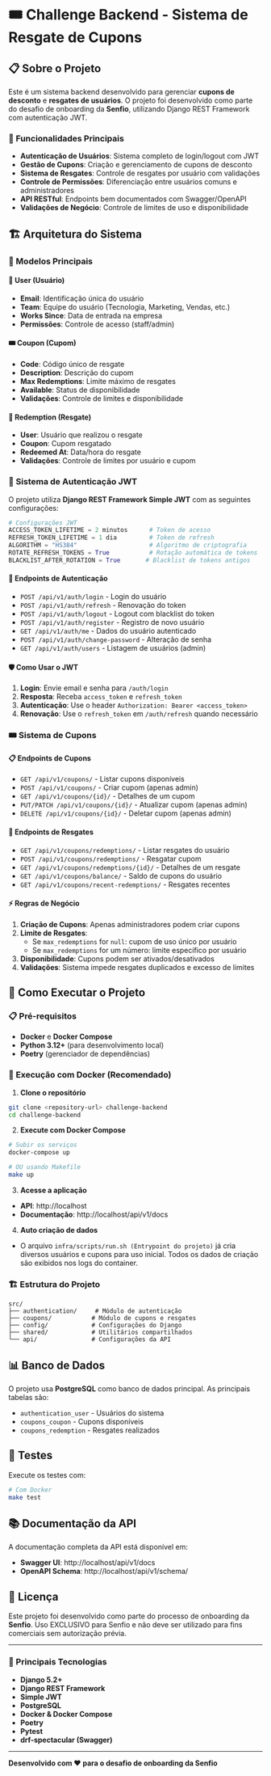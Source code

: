 # 🎟️ Challenge Backend - Sistema de Resgate de Cupons

## 📋 Sobre o Projeto

Este é um sistema backend desenvolvido para gerenciar **cupons de desconto** e **resgates de usuários**. O projeto foi desenvolvido como parte do desafio de onboarding da **Senfio**, utilizando Django REST Framework com autenticação JWT.

### 🎯 Funcionalidades Principais

- **Autenticação de Usuários**: Sistema completo de login/logout com JWT
- **Gestão de Cupons**: Criação e gerenciamento de cupons de desconto
- **Sistema de Resgates**: Controle de resgates por usuário com validações
- **Controle de Permissões**: Diferenciação entre usuários comuns e administradores
- **API RESTful**: Endpoints bem documentados com Swagger/OpenAPI
- **Validações de Negócio**: Controle de limites de uso e disponibilidade

## 🏗️ Arquitetura do Sistema

### 🎪 Modelos Principais

#### 👤 User (Usuário)
- **Email**: Identificação única do usuário
- **Team**: Equipe do usuário (Tecnologia, Marketing, Vendas, etc.)
- **Works Since**: Data de entrada na empresa
- **Permissões**: Controle de acesso (staff/admin)

#### 🎟️ Coupon (Cupom)
- **Code**: Código único de resgate
- **Description**: Descrição do cupom
- **Max Redemptions**: Limite máximo de resgates
- **Available**: Status de disponibilidade
- **Validações**: Controle de limites e disponibilidade

#### 🎁 Redemption (Resgate)
- **User**: Usuário que realizou o resgate
- **Coupon**: Cupom resgatado
- **Redeemed At**: Data/hora do resgate
- **Validações**: Controle de limites por usuário e cupom

### 🔐 Sistema de Autenticação JWT

O projeto utiliza **Django REST Framework Simple JWT** com as seguintes configurações:

```python
# Configurações JWT
ACCESS_TOKEN_LIFETIME = 2 minutos      # Token de acesso
REFRESH_TOKEN_LIFETIME = 1 dia         # Token de refresh
ALGORITHM = "HS384"                    # Algoritmo de criptografia
ROTATE_REFRESH_TOKENS = True           # Rotação automática de tokens
BLACKLIST_AFTER_ROTATION = True       # Blacklist de tokens antigos
```

#### 🔑 Endpoints de Autenticação
- `POST /api/v1/auth/login` - Login do usuário
- `POST /api/v1/auth/refresh` - Renovação do token
- `POST /api/v1/auth/logout` - Logout com blacklist do token
- `POST /api/v1/auth/register` - Registro de novo usuário
- `GET /api/v1/auth/me` - Dados do usuário autenticado
- `POST /api/v1/auth/change-password` - Alteração de senha
- `GET /api/v1/auth/users` - Listagem de usuários (admin)

#### 🛡️ Como Usar o JWT

1. **Login**: Envie email e senha para `/auth/login`
2. **Resposta**: Receba `access_token` e `refresh_token`
3. **Autenticação**: Use o header `Authorization: Bearer <access_token>`
4. **Renovação**: Use o `refresh_token` em `/auth/refresh` quando necessário

### 🎟️ Sistema de Cupons

#### 📋 Endpoints de Cupons
- `GET /api/v1/coupons/` - Listar cupons disponíveis
- `POST /api/v1/coupons/` - Criar cupom (apenas admin)
- `GET /api/v1/coupons/{id}/` - Detalhes de um cupom
- `PUT/PATCH /api/v1/coupons/{id}/` - Atualizar cupom (apenas admin)
- `DELETE /api/v1/coupons/{id}/` - Deletar cupom (apenas admin)

#### 🎁 Endpoints de Resgates
- `GET /api/v1/coupons/redemptions/` - Listar resgates do usuário
- `POST /api/v1/coupons/redemptions/` - Resgatar cupom
- `GET /api/v1/coupons/redemptions/{id}/` - Detalhes de um resgate
- `GET /api/v1/coupons/balance/` - Saldo de cupons do usuário
- `GET /api/v1/coupons/recent-redemptions/` - Resgates recentes

#### ⚡ Regras de Negócio

1. **Criação de Cupons**: Apenas administradores podem criar cupons
2. **Limite de Resgates**: 
   - Se `max_redemptions` for `null`: cupom de uso único por usuário
   - Se `max_redemptions` for um número: limite específico por usuário
3. **Disponibilidade**: Cupons podem ser ativados/desativados
4. **Validações**: Sistema impede resgates duplicados e excesso de limites

## 🚀 Como Executar o Projeto

### 📋 Pré-requisitos

- **Docker** e **Docker Compose**
- **Python 3.12+** (para desenvolvimento local)
- **Poetry** (gerenciador de dependências)

### 🐳 Execução com Docker (Recomendado)

1. **Clone o repositório**
```bash
git clone <repository-url> challenge-backend
cd challenge-backend
```

2. **Execute com Docker Compose**
```bash
# Subir os serviços
docker-compose up 

# OU usando Makefile
make up
```

3. **Acesse a aplicação**
- **API**: http://localhost
- **Documentação**: http://localhost/api/v1/docs

4. **Auto criação de dados**
- O arquivo `infra/scripts/run.sh (Entrypoint do projeto)` já cria diversos usuários e cupons para uso inicial. Todos os dados de criação são exibidos nos logs do container.

### 🏗️ Estrutura do Projeto

```
src/
├── authentication/     # Módulo de autenticação
├── coupons/           # Módulo de cupons e resgates
├── config/            # Configurações do Django
├── shared/            # Utilitários compartilhados
└── api/               # Configurações da API
```

## 📊 Banco de Dados

O projeto usa **PostgreSQL** como banco de dados principal. As principais tabelas são:

- `authentication_user` - Usuários do sistema
- `coupons_coupon` - Cupons disponíveis
- `coupons_redemption` - Resgates realizados

## 🧪 Testes

Execute os testes com:

```bash
# Com Docker
make test
```

## 📚 Documentação da API

A documentação completa da API está disponível em:
- **Swagger UI**: http://localhost/api/v1/docs
- **OpenAPI Schema**: http://localhost/api/v1/schema/

## 📄 Licença

Este projeto foi desenvolvido como parte do processo de onboarding da **Senfio**.
Uso EXCLUSIVO para Senfio e não deve ser utilizado para fins comerciais sem autorização prévia.

---

### 🎯 Principais Tecnologias

- **Django 5.2+**
- **Django REST Framework**
- **Simple JWT**
- **PostgreSQL**
- **Docker & Docker Compose**
- **Poetry**
- **Pytest**
- **drf-spectacular (Swagger)**

---

**Desenvolvido com ❤️ para o desafio de onboarding da Senfio**